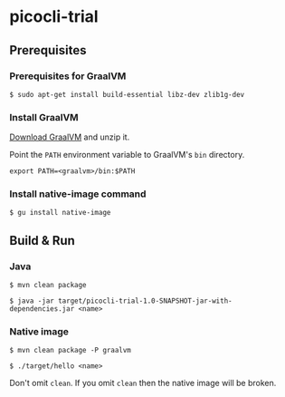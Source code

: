 # picocli-trial

## Prerequisites

### Prerequisites for GraalVM

~~~
$ sudo apt-get install build-essential libz-dev zlib1g-dev
~~~

### Install GraalVM

[Download GraalVM](https://www.graalvm.org/downloads/) and unzip it.

Point the `PATH` environment variable to GraalVM's `bin` directory.
~~~
export PATH=<graalvm>/bin:$PATH
~~~

### Install native-image command

~~~
$ gu install native-image
~~~

## Build & Run

### Java

~~~
$ mvn clean package

$ java -jar target/picocli-trial-1.0-SNAPSHOT-jar-with-dependencies.jar <name>
~~~

### Native image

~~~
$ mvn clean package -P graalvm

$ ./target/hello <name>
~~~

Don't omit `clean`. If you omit `clean` then the native image will be broken.
